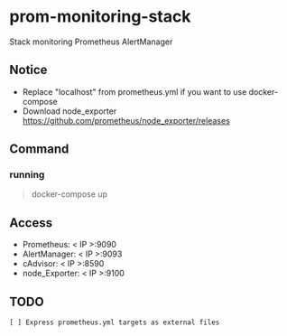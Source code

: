 # prom-monitoring-stack

Stack monitoring Prometheus AlertManager

## Notice

- Replace "localhost" from  prometheus.yml if you want to use docker-compose
- Download node_exporter <https://github.com/prometheus/node_exporter/releases>

## Command

### running

> docker-compose up

## Access

- Prometheus: < IP >:9090
- AlertManager: < IP >:9093
- cAdvisor: < IP >:8590
- node_Exporter: < IP >:9100

## TODO

    [ ] Express prometheus.yml targets as external files
